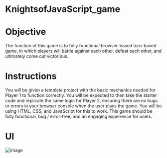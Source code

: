 # KnightsofJavaScript_game

# Objective
The function of this game is to fully functional browser-based turn-based game, in which players will battle against each other, defeat each other, and
ultimately come out victorious.

# Instructions
You will be given a template project with the basic mechanics needed for Player 1 to function correctly. You will be expected to then
take the starter code and replicate the same logic for Player 2, ensuring there are no bugs or errors in your browser console when
the user plays the game. You will be using HTML, CSS, and JavaScript for this to work. This game should be fully functional, bug /
error-free, and an engaging experience for users.

# UI
![image](https://github.com/pujaroy280/KnightsofJavaScript_game/assets/62675121/84799e53-be3a-4eb3-b43c-b069a8f04dc6)


